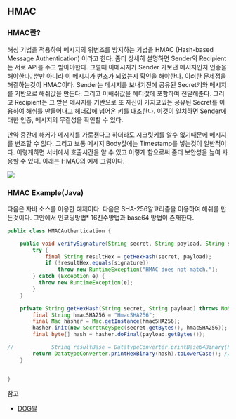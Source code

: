 ## HMAC
### HMAC란?
해싱 기법을 적용하여 메시지의 위변조를 방지하는 기법을 HMAC (Hash-based Message Authentication) 이라고 한다. 좀더 상세히 설명하면 Sender와 Recipient는 서로 API를 주고 받아야한다. 그럴때 이메시지가 Sender 가보낸 메시지인지 인증을 해야한다. 뿐만 아니라 이 메시지가 변조가 되었는지 확인을 해야한다. 이러한 문제점을 해결하는것이 HMAC이다. Sender는 메시지를 보내기전에 공유된 Secret키와 메시지를 기반으로 해쉬값을 만든다. 그리고 이해쉬값을 헤더값에 포함하여 전달해준다. 그리고 Recipient는 그 받은 메시지를 기반으로 또 자신이 가지고있는 공유된 Secret를 이용하여 해쉬를 만들어내고 헤더값에 넘어온 키를 대조한다. 이것이 일치하면 Sender에대한 인증, 메시지의 무결성을 확인할 수 있다.

만약 중간에 해커가 메시지를 가로챈다고 하더라도 시크릿키를 알수 없기때문에 메시지를 변조할 수 없다. 그리고 보통 메시지 Body값에는 Timestamp를 넣는것이 일반적이다. 이렇게하면 서버에서 호출시간을 알 수 있고 이렇게 함으로써 좀더 보안성을 높여 사용할 수 있다. 아래는 HMAC의 예제 그림이다.

![](https://i.imgur.com/a5IsX06.jpg)

### HMAC Example(Java)
다음은 자바 소스를 이용한 예제이다. 다음은 SHA-256알고리즘을 이용하여 해쉬를 만든것이다. 그안에서 인코딩방법*  16진수방법과 base64 방법이 존재한다.

```java
public class HMACAuthentication {

    public void verifySignature(String secret, String payload, String signature) {
        try {
            final String resultHex = getHexHash(secret, payload);
            if (!resultHex.equals(signature))
                throw new RuntimeException("HMAC does not match.");
        } catch (Exception e) {
          throw new RuntimeException(e);
        }
    }

    private String getHexHash(String secret, String payload) throws NoSuchAlgorithmException, InvalidKeyException {
        final String hmacSHA256 = "HmacSHA256";
        final Mac hasher = Mac.getInstance(hmacSHA256);
        hasher.init(new SecretKeySpec(secret.getBytes(), hmacSHA256));
        final byte[] hash = hasher.doFinal(payload.getBytes());

//            String resultBase = DatatypeConverter.printBase64Binary(hash); // to base64
        return DatatypeConverter.printHexBinary(hash).toLowerCase(); // to hex
    }


}
```

참고
* [DOG발](http://sunphiz.me/wp/archives/tag/hmac)

